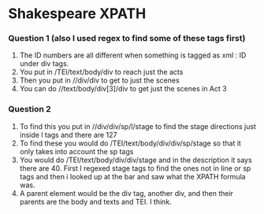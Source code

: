 # Shakespeare XPATH

### Question 1 (also I used regex to find some of these tags first)
1. The ID numbers are all different when something is tagged as xml : ID under div tags.
1. You put in /TEI/text/body/div to reach just the acts 
1. Then you put in //div/div to get to just the scenes
1. You can do //text/body/div[3]/div to get just the scenes in Act 3

### Question 2
1. To find this you put in //div/div/sp/l/stage to find the stage directions just inside l tags and there are 127
1. To find these you would do /TEI/text/body/div/div/sp/stage so that it only takes into account the sp tags
1. You would do /TEI/text/body/div/div/stage and in the description it says there are 40. First I regexed stage tags to find the ones not in line or sp tags and then i looked up at the bar and saw what the XPATH formula was.
1. A parent element would be the div tag, another div, and then their parents are the body and texts and TEI. I think.   
